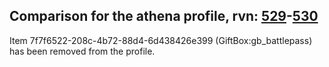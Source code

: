 ## Comparison for the athena profile, rvn: [529](https://github.com/PRO100KatYT/FortniteProfileRevisions/tree/main/profiles/athena/529%20athena.json)-[530](https://github.com/PRO100KatYT/FortniteProfileRevisions/tree/main/profiles/athena/530%20athena.json)

Item 7f7f6522-208c-4b72-88d4-6d438426e399 (GiftBox:gb_battlepass) has been removed from the profile.
<br><br>
